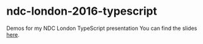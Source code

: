 # ndc-london-2016-typescript
Demos for my NDC London TypeScript presentation
You can find the slides [here](tinyurl.com/ndclondonts).
